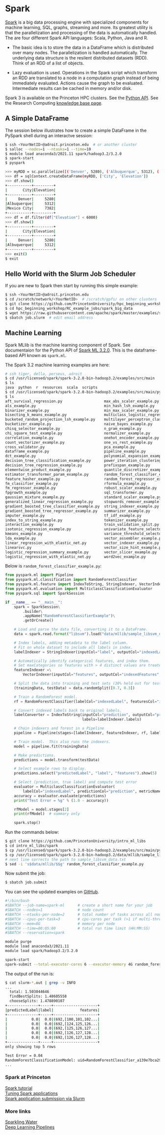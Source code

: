# Spark

[Spark](https://spark.apache.org/) is a big data processing engine with specialized components for machine learning, SQL, graphs, streaming and more. Its greatest utility is that the parallelization and processing of the data is automatically handled. The are four different Spark API languages: Scala, Python, Java and R.

- The basic idea is to store the data in a DataFrame which is distributed over many nodes. The parallelization is handled automatically. The underlying data structure is the resilent distributed datasets (RDD). Think of an RDD of a list of objects.

- Lazy evaluation is used. Operations in the Spark script which transform an RDD are translated to a node in a computation graph instead of being immediately evaluated. Actions cause the graph to be evaluated. Intermediate results can be cached in memory and/or disk.

Spark 3 is available on the Princeton HPC clusters. See the [Python API](https://spark.apache.org/docs/3.2.0/api/python/). See the Research Computing [knowledge base page](https://researchcomputing.princeton.edu/support/knowledge-base/spark).

## A Simple DataFrame

The session below illustrates how to create a simple DataFrame in the PySpark shell during an interactve session:

```bash
$ ssh <YourNetID>@adroit.princeton.edu  # or another cluster
$ salloc --nodes=1 --ntasks=1 --time=10
$ module load anaconda3/2021.11 spark/hadoop3.2/3.2.0
$ spark-start
$ pyspark

>>> myRDD = sc.parallelize([('Denver', 5280), ('Albuquerque', 5312), ('Mexico City', 7382)])
>>> df = sqlContext.createDataFrame(myRDD, ['City', 'Elevation'])
>>> df.show()
+-----------+---------+
|       City|Elevation|
+-----------+---------+
|     Denver|     5280|
|Albuquerque|     5312|
|Mexico City|     7382|
+-----------+---------+
>>> df = df.filter(df["Elevation"] < 6000)
>>> df.show()
+-----------+---------+
|       City|Elevation|
+-----------+---------+
|     Denver|     5280|
|Albuquerque|     5312|
+-----------+---------+
>>> exit()
$ exit
```

## Hello World with the Slurm Job Scheduler

If you are new to Spark then start by running this simple example:

```bash
$ ssh <YourNetID>@adroit.princeton.edu
$ cd /scratch/network/<YourNetID>  # /scratch/gpfs/ on other clusters
$ git clone https://github.com/PrincetonUniversity/hpc_beginning_workshop
$ cd hpc_beginning_workshop/RC_example_jobs/spark_big_data
$ wget https://raw.githubusercontent.com/apache/spark/master/examples/src/main/python/pi.py
$ sbatch job.slurm  # edit email address
```

## Machine Learning

Spark MLlib is the machine learning component of Spark. See documentaion for the Python API of [Spark ML 3.2.0](https://spark.apache.org/docs/3.2.0/ml-guide.html). This is the dataframe-based API known as `spark.ml`.

The Spark 3.2 machine learning examples are here:

```bash
# ssh tiger, della, perseus, adroit
$ cd /usr/licensed/spark/spark-3.2.0-bin-hadoop3.2/examples/src/main
$ ls
java  python  r  resources  scala  scripts
$ cd /usr/licensed/spark/spark-3.2.0-bin-hadoop3.2/examples/src/main/python/ml
$ ls
aft_survival_regression.py                   max_abs_scaler_example.py
als_example.py                               min_hash_lsh_example.py
binarizer_example.py                         min_max_scaler_example.py
bisecting_k_means_example.py                 multiclass_logistic_regression_with_elastic_net.py
bucketed_random_projection_lsh_example.py    multilayer_perceptron_classification.py
bucketizer_example.py                        naive_bayes_example.py
chisq_selector_example.py                    n_gram_example.py
chi_square_test_example.py                   normalizer_example.py
correlation_example.py                       onehot_encoder_example.py
count_vectorizer_example.py                  one_vs_rest_example.py
cross_validator.py                           pca_example.py
dataframe_example.py                         pipeline_example.py
dct_example.py                               polynomial_expansion_example.py
decision_tree_classification_example.py      power_iteration_clustering_example.py
decision_tree_regression_example.py          prefixspan_example.py
elementwise_product_example.py               quantile_discretizer_example.py
estimator_transformer_param_example.py       random_forest_classifier_example.py
feature_hasher_example.py                    random_forest_regressor_example.py
fm_classifier_example.py                     rformula_example.py
fm_regressor_example.py                      robust_scaler_example.py
fpgrowth_example.py                          sql_transformer.py
gaussian_mixture_example.py                  standard_scaler_example.py
generalized_linear_regression_example.py     stopwords_remover_example.py
gradient_boosted_tree_classifier_example.py  string_indexer_example.py
gradient_boosted_tree_regressor_example.py   summarizer_example.py
imputer_example.py                           tf_idf_example.py
index_to_string_example.py                   tokenizer_example.py
interaction_example.py                       train_validation_split.py
isotonic_regression_example.py               univariate_feature_selector_example.py
kmeans_example.py                            variance_threshold_selector_example.py
lda_example.py                               vector_assembler_example.py
linear_regression_with_elastic_net.py        vector_indexer_example.py
linearsvc.py                                 vector_size_hint_example.py
logistic_regression_summary_example.py       vector_slicer_example.py
logistic_regression_with_elastic_net.py      word2vec_example.py
```

Below is `random_forest_classifier_example.py`:

```python
from pyspark.ml import Pipeline
from pyspark.ml.classification import RandomForestClassifier
from pyspark.ml.feature import IndexToString, StringIndexer, VectorIndexer
from pyspark.ml.evaluation import MulticlassClassificationEvaluator
from pyspark.sql import SparkSession

if __name__ == "__main__":
    spark = SparkSession\
        .builder\
        .appName("RandomForestClassifierExample")\
        .getOrCreate()

    # Load and parse the data file, converting it to a DataFrame.
    data = spark.read.format("libsvm").load("data/mllib/sample_libsvm_data.txt")

    # Index labels, adding metadata to the label column.
    # Fit on whole dataset to include all labels in index.
    labelIndexer = StringIndexer(inputCol="label", outputCol="indexedLabel").fit(data)

    # Automatically identify categorical features, and index them.
    # Set maxCategories so features with > 4 distinct values are treated as continuous.
    featureIndexer =\
        VectorIndexer(inputCol="features", outputCol="indexedFeatures", maxCategories=4).fit(data)

    # Split the data into training and test sets (30% held out for testing)
    (trainingData, testData) = data.randomSplit([0.7, 0.3])

    # Train a RandomForest model.
    rf = RandomForestClassifier(labelCol="indexedLabel", featuresCol="indexedFeatures", numTrees=10)

    # Convert indexed labels back to original labels.
    labelConverter = IndexToString(inputCol="prediction", outputCol="predictedLabel",
                                   labels=labelIndexer.labels)

    # Chain indexers and forest in a Pipeline
    pipeline = Pipeline(stages=[labelIndexer, featureIndexer, rf, labelConverter])

    # Train model.  This also runs the indexers.
    model = pipeline.fit(trainingData)

    # Make predictions.
    predictions = model.transform(testData)

    # Select example rows to display.
    predictions.select("predictedLabel", "label", "features").show(5)

    # Select (prediction, true label) and compute test error
    evaluator = MulticlassClassificationEvaluator(
        labelCol="indexedLabel", predictionCol="prediction", metricName="accuracy")
    accuracy = evaluator.evaluate(predictions)
    print("Test Error = %g" % (1.0 - accuracy))

    rfModel = model.stages[2]
    print(rfModel)  # summary only

    spark.stop()
```

Run the commands below:

```bash
$ git clone https://github.com/PrincetonUniversity/intro_ml_libs
$ cd intro_ml_libs/spark
$ cp /usr/licensed/spark/spark-3.2.0-bin-hadoop3.2/examples/src/main/python/ml/random_forest_classifier_example.py .
$ cp /usr/licensed/spark/spark-3.2.0-bin-hadoop3.2/data/mllib/sample_libsvm_data.txt .
# next line corrects the path to sample_libsvm_data.txt
$ sed -i 's$data/mllib/$$g' random_forest_classifier_example.py
```

Now submit the job:

```bash
$ sbatch job.submit
```

You can see the updated examples on [GitHub](https://github.com/apache/spark/tree/master/examples/src/main).

```bash
#!/bin/bash
#SBATCH --job-name=spark-ml      # create a short name for your job
#SBATCH --nodes=1                # node count
#SBATCH --ntasks-per-node=2      # total number of tasks across all nodes
#SBATCH --cpus-per-task=3        # cpu-cores per task (>1 if multi-threaded tasks)
#SBATCH --mem=8G                 # memory per node
#SBATCH --time=00:05:00          # total run time limit (HH:MM:SS)
#SBATCH --reservation=spark

module purge
module load anaconda3/2021.11
module load spark/hadoop3.2/3.2.0

spark-start
spark-submit --total-executor-cores 6 --executor-memory 4G random_forest_classifier_example.py
```

The output of the run is:

```bash
$ cat slurm-*.out | grep -v INFO
...
  total: 1.503044646
  findBestSplits: 1.48605558
  chooseSplits: 1.478890107
+--------------+-----+--------------------+
|predictedLabel|label|            features|
+--------------+-----+--------------------+
|           0.0|  0.0|(692,[100,101,102...|
|           0.0|  0.0|(692,[124,125,126...|
|           0.0|  0.0|(692,[125,126,127...|
|           0.0|  0.0|(692,[126,127,128...|
|           0.0|  0.0|(692,[126,127,128...|
+--------------+-----+--------------------+
only showing top 5 rows

Test Error = 0.04
RandomForestClassificationModel: uid=RandomForestClassifier_a139e7bca298, numTrees=10, numClasses=2, numFeatures=692
...
```

### Spark at Princeton

[Spark tutorial](https://researchcomputing.princeton.edu/computational-hardware/hadoop/spark-tut)  
[Tuning Spark applications](https://researchcomputing.princeton.edu/computational-hardware/hadoop/spark-memory)  
[Spark application submission via Slurm](https://researchcomputing.princeton.edu/faq/spark-via-slurm)

### More links

[Sparkling Water](https://www.h2o.ai/products/h2o-sparkling-water/)  
[Deep Learning Pipelines](https://github.com/databricks/spark-deep-learning)
